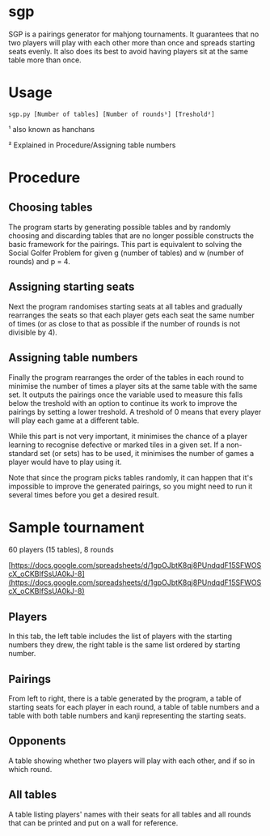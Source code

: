 # sgp
SGP is a pairings generator for mahjong tournaments. It guarantees that no two players will play with each other more than once and spreads starting seats evenly. It also does its best to avoid having players sit at the same table more than once.

# Usage
`sgp.py [Number of tables] [Number of rounds¹] [Treshold²]`

¹ also known as hanchans

² Explained in Procedure/Assigning table numbers

# Procedure
## Choosing tables
The program starts by generating possible tables and by randomly choosing and discarding tables that are no longer possible constructs the basic framework for the pairings. This part is equivalent to solving the Social Golfer Problem for given g (number of tables) and w (number of rounds) and p = 4.
## Assigning starting seats
Next the program randomises starting seats at all tables and gradually rearranges the seats so that each player gets each seat the same number of times (or as close to that as possible if the number of rounds is not divisible by 4).
## Assigning table numbers
Finally the program rearranges the order of the tables in each round to minimise the number of times a player sits at the same table with the same set. It outputs the pairings once the variable used to measure this falls below the treshold with an option to continue its work to improve the pairings by setting a lower treshold. A treshold of 0 means that every player will play each game at a different table.

While this part is not very important, it minimises the chance of a player learning to recognise defective or marked tiles in a given set. If a non-standard set (or sets) has to be used, it minimises the number of games a player would have to play using it.

Note that since the program picks tables randomly, it can happen that it's impossible to improve the generated pairings, so you might need to run it several times before you get a desired result.

# Sample tournament
60 players (15 tables), 8 rounds

[https://docs.google.com/spreadsheets/d/1gpOJbtK8qj8PUndqdF15SFWOScX_oCKBIfSsUA0kJ-8](https://docs.google.com/spreadsheets/d/1gpOJbtK8qj8PUndqdF15SFWOScX_oCKBIfSsUA0kJ-8)
## Players
In this tab, the left table includes the list of players with the starting numbers they drew, the right table is the same list ordered by starting number.
## Pairings
From left to right, there is a table generated by the program, a table of starting seats for each player in each round, a table of table numbers and a table with both table numbers and kanji representing the starting seats.
## Opponents
A table showing whether two players will play with each other, and if so in which round.
## All tables
A table listing players' names with their seats for all tables and all rounds that can be printed and put on a wall for reference.
